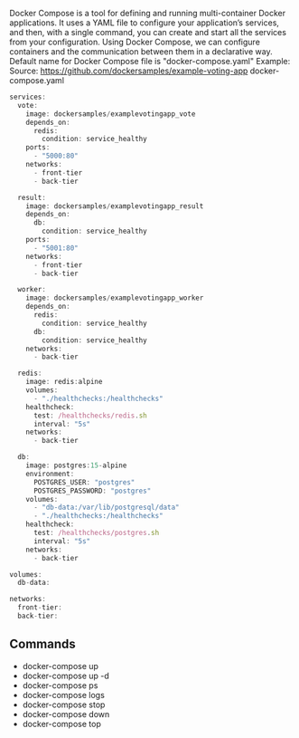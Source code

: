 Docker Compose is a tool for defining and running multi-container Docker applications. It uses a YAML file to configure your application’s services, and then, with a single command, you can create and start all the services from your configuration.
Using Docker Compose, we can configure containers and the communication between them in a declarative way.
Default name for Docker Compose file is "docker-compose.yaml"
Example:
Source:  https://github.com/dockersamples/example-voting-app
docker-compose.yaml
```javascript
services:
  vote:
    image: dockersamples/examplevotingapp_vote
    depends_on:
      redis:
        condition: service_healthy 
    ports:
      - "5000:80"
    networks:
      - front-tier
      - back-tier

  result:
    image: dockersamples/examplevotingapp_result
    depends_on:
      db:
        condition: service_healthy 
    ports:
      - "5001:80"
    networks:
      - front-tier
      - back-tier

  worker:
    image: dockersamples/examplevotingapp_worker
    depends_on:
      redis:
        condition: service_healthy 
      db:
        condition: service_healthy 
    networks:
      - back-tier

  redis:
    image: redis:alpine
    volumes:
      - "./healthchecks:/healthchecks"
    healthcheck:
      test: /healthchecks/redis.sh
      interval: "5s"
    networks:
      - back-tier

  db:
    image: postgres:15-alpine
    environment:
      POSTGRES_USER: "postgres"
      POSTGRES_PASSWORD: "postgres"
    volumes:
      - "db-data:/var/lib/postgresql/data"
      - "./healthchecks:/healthchecks"
    healthcheck:
      test: /healthchecks/postgres.sh
      interval: "5s"
    networks:
      - back-tier

volumes:
  db-data:

networks:
  front-tier:
  back-tier:
```

## Commands
- docker-compose up 
- docker-compose up -d
- docker-compose ps
- docker-compose logs
- docker-compose stop
- docker-compose down
- docker-compose top